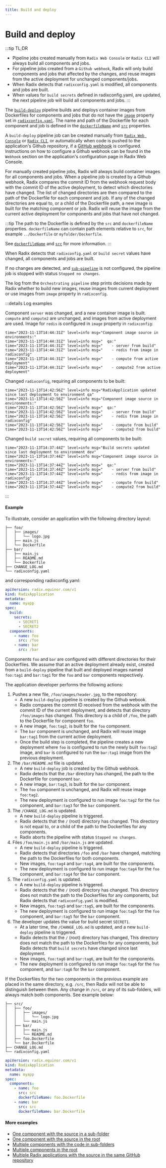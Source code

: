 ```yaml
---
title: Build and deploy
---
```


# Build and deploy


:::tip TL;DR
- Pipeline jobs created manually from `Radix Web Console` or `Radix CLI` will always build all components and jobs.
- For pipeline jobs created from a `Github webhook`, Radix will only build components and jobs that affected by the changes, and reuse images from the active deployment for unchanged components/jobs.
- When Radix detects that `radixconfig.yaml` is modified, all components and jobs are built.
- When values for `build secrets` defined in radixconfig.yaml, are updated, the next pipeline job will build all components and jobs.
:::

The [`build-deploy`](../../start/workflows/) pipeline builds and deploys container images from Dockerfiles for components and jobs that do not have the [`image`](../../references/reference-radix-config/#image) property set in [`radixconfig.yaml`](../../references/reference-radix-config). The name and path of the Dockerfile for each component and job is defined in the [`dockerfileName`](../../references/reference-radix-config/#dockerfilename) and [`src`](../../references/reference-radix-config/#src) properties.

A `build-deploy` pipeline job can be created manually from [`Radix Web Console`](https://console.radix.equinor.com/) or [`Radix CLI`](../../docs/topic-radix-cli/), or automatically when code is pushed to the application's Github repository, if a [GitHub webhook](https://docs.github.com/en/developers/webhooks-and-events/webhooks/about-webhooks) is configured. Instructions on how to configure a Github webhook can be found in the `Webhook` section on the application's configuration page in Radix Web Console.

For manually created pipeline jobs, Radix will always build container images for all components and jobs. When a pipeline job is created by a Github webhook, Radix compares the commit ID from the webhook request body with the commit ID of the active deployment, to detect which directories have changed. The list of changed directories are then compared to the path of the Dockerfile for each component and job. If any of the changed directories are equal to, or a child of the Dockerfile path, a new image is built for the matching component or job. Radix will reuse the image from the current active deployment for components and jobs that have not changed.

:::tip
The path to the Dockerfile is defined by the `src` and `dockerfileName` properties. `dockerfileName` can contain path elements relative to `src`, for example `../Dockerfile` or `myfolder/Dockerfile`.

See [`dockerfileName`](../../references/reference-radix-config/#dockerfilename) and [`src`](../../references/reference-radix-config/#src) for more information.
:::

When Radix detects that `radixconfig.yaml` or `build secret` values have changed, all components and jobs are built.

If no changes are detected, and [`sub-pipeline`](../sub-pipeline/) is not configured, the pipeline job is stopped with status `Stopped no changes`.

The log from the `Orchestrating pipeline` step prints decisions made by Radix whether to build new images, reuse images from current deployment or use images from `image` property in `radixconfig`.

:::details Log examples

Component `server` was changed, and a new container image is built. `compute` and `compute2` are unchanged, and images from active deployment are used. Image for `redis` is configured in `image` property in `radixconfig`:
```
time="2023-11-13T14:44:31Z" level=info msg="Component image source in environments:"
time="2023-11-13T14:44:31Z" level=info msg="  qa:"
time="2023-11-13T14:44:31Z" level=info msg="    - server from build"
time="2023-11-13T14:44:31Z" level=info msg="    - redis from image in radixconfig"
time="2023-11-13T14:44:31Z" level=info msg="    - compute from active deployment"
time="2023-11-13T14:44:31Z" level=info msg="    - compute2 from active deployment"
```

Changed `radixconfig`, requiring all components to be built:
```
time="2023-11-13T14:42:56Z" level=info msg="RadixApplication updated since last deployment to environment qa"
time="2023-11-13T14:42:56Z" level=info msg="Component image source in environments:"
time="2023-11-13T14:42:56Z" level=info msg="  qa:"
time="2023-11-13T14:42:56Z" level=info msg="    - server from build"
time="2023-11-13T14:42:56Z" level=info msg="    - redis from image in radixconfig"
time="2023-11-13T14:42:56Z" level=info msg="    - compute from build"
time="2023-11-13T14:42:56Z" level=info msg="    - compute2 from build"
```

Changed `build secret` values, requiring all components to be built:
```
time="2023-11-13T14:37:44Z" level=info msg="Build secrets updated since last deployment to environment dev"
time="2023-11-13T14:37:44Z" level=info msg="Component image source in environments:"
time="2023-11-13T14:37:44Z" level=info msg="  qa:"
time="2023-11-13T14:37:44Z" level=info msg="    - server from build"
time="2023-11-13T14:37:44Z" level=info msg="    - redis from image in radixconfig"
time="2023-11-13T14:37:44Z" level=info msg="    - compute from build"
time="2023-11-13T14:37:44Z" level=info msg="    - compute2 from build"
```
:::

#### Example

To illustrate, consider an application with the following directory layout:

``` directory-structure
├── foo/
│   ├── images/
│   │   └── logo.jpg
│   ├── main.js
│   └── Dockerfile
├── bar/
│   ├── main.js
│   ├── README.md
│   └── Dockerfile
├── CHANGE_LOG.md
└── radixconfig.yaml
```

and corresponding radixconfig.yaml:

``` yaml
apiVersion: radix.equinor.com/v1
kind: RadixApplication
metadata:
  name: myapp
spec:
  build:
    secrets:
      - SECRET1
      - SECRET2
  components:
    - name: foo
      src: /foo
    - name: bar
      src: /bar
```

Components `foo` and `bar` are configured with different directories for their Dockerfiles. We assume that an active deployment already exist, created from a `build-deploy` pipeline that built and deployed images named `foo:tag1` and `bar:tag1` for the `foo` and `bar` components respectively.

The application developer performs the following actions:
1. Pushes a new file, `/foo/images/header.jpg`, to the repository:
    - A new `build-deploy` pipeline is created by the Github webook.
    - Radix compares the commit ID received from the webhook with the commit ID of the current deployment, and detects that directory `/foo/images` has changed. This directory is a child of `/foo`, the path to the Dockerfile for component `foo`.
    - A new image, `foo:tag2`, is built for the `foo` component.
    - The `bar` component is unchanged, and Radix will reuse image `bar:tag1` from the current active deployment.
    - Once the build step is completed, the pipeline creates a new deployment where `foo` is configured to run the newly built `foo:tag2` image, and `bar` is configured to run the `bar:tag1` image from the previous deployment.
1. The `/bar/README.md` file is updated.
    - A new `build-deploy` job is created by the Github webhook.
    - Radix detects that the `/bar` directory has changed, the path to the Dockerfile for component `bar`.
    - A new image, `bar:tag3`, is built for the `bar` component.
    - The `foo` component is unchanged, and Radix will reuse image `foo:tag2`.
    - The new deployment is configured to run image `foo:tag2` for the `foo` component, and `bar:tag3` for the `bar` component.
1. The `/CHANGE_LOG.md` is updated.
    - A new `build-deploy` pipeline is triggered.
    - Radix detects that the `/` (root) directory has changed. This directory is not equal to, or a child of the path to the Dockerfiles for any components.
    - Radix aborts the pipeline with status `Stopped no changes`.
1. Files `/foo/main.js` and `/bar/main.js` are updated.
    - A new `build-deploy` pipeline is triggered.
    - Radix detects that directories `/foo` and `/bar` have changed, matching the path to the Dockerfiles for both components.
    - New images, `foo:tag4` and `bar:tag4`, are built for the components.
    - The new deployment is configured to run image `foo:tag4` for the `foo` component, and `bar:tag4` for the `bar` component.
1. The `radixconfig.yaml` is updated.
    - A new `build-deploy` pipeline is triggered.
    - Radix detects that the `/` (root) directory has changed. This directory does not match the path to the Dockerfiles for any components, but Radix detects that `radixconfig.yaml` is modified.
    - New images, `foo:tag5` and `bar:tag5`, are built for the components.
    - The new deployment is configured to run image `foo:tag5` for the `foo` component, and `bar:tag5` for the `bar` component.
1. The developer updates the value for build secret `SECRET1`.
    - At a later time, the `/CHANGE_LOG.md` is updated, and a new `build-deploy` pipeline is triggered.
    - Radix detects that the `/` (root) directory has changed, This directory does not match the path to the Dockerfiles for any components, but Radix detects that `build secrets` have changed since last deployment.
    - New images, `foo:tag6` and `bar:tag6`, are built for the components.
    - The new deployment is configured to run image `foo:tag6` for the `foo` component, and `bar:tag6` for the `bar` component.

If the Dockerfiles for the two components in the previous example are placed in the same directory, e.g. `/src`, then Radix will not be able to distinguish between them. Any change in `/src`, or any of its sub-folders, will always match both components. See example below:

``` directory-structure
├── src/
│   ├── foo/
│   │   ├── images/
│   │   │   └── logo.jpg
│   │   └── main.js
│   ├── bar/
│   │   ├── main.js
│   │   └── README.md
│   ├── foo.Dockerfile
│   └── bar.Dockerfile
├── CHANGE_LOG.md
└── radixconfig.yaml
```

```yaml
apiVersion: radix.equinor.com/v1
kind: RadixApplication
metadata:
  name: myapp
spec:
  components:
    - name: foo
      src: src
      dockerfileName: foo.Dockerfile
    - name: bar
      src: src
      dockerfileName: bar.Dockerfile
```

#### More examples

* [One component with the source in a sub-folder](./example-single-component-application-with-source-in-subfolder.md)
* [One component with the source in the root](./example-single-component-application-with-source-in-root.md)
* [Multiple components with the code in sub-folders](./example-multiple-components-application-with-source-in-subfolders.md)
* [Multiple components in the root](./example-multiple-components-application-with-source-in-root.md)
* [Multiple Radix applications with the source in the same GitHub repository](./example-monorepo-for-multiple-applications-with-same-repository.md)